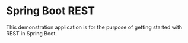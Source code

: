 # Spring Boot REST

This demonstration application is for the purpose of getting started with REST in Spring Boot.
